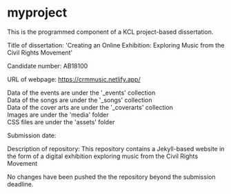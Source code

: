 # myproject

This is the programmed component of a KCL project-based dissertation.


Title of dissertation: 'Creating an Online Exhibition: Exploring Music from the Civil Rights Movement'


Candidate number: AB18100


URL of webpage: https://crmmusic.netlify.app/


Data of the events are under the '_events' collection </br>
Data of the songs are under the '_songs' collection</br>
Data of the cover arts are under the '_coverarts' collection</br>
Images are under the 'media' folder </br>
CSS files are under the 'assets' folder</br>


Submission date:

 
Description of repository: This repository contains a Jekyll-based website in the form of a digital exhibition exploring music from the Civil Rights Movement


No changes have been pushed the the repository beyond the submission deadline.
